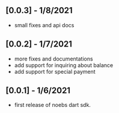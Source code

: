 ## [0.0.3] - 1/8/2021

* small fixes and api docs


## [0.0.2] - 1/7/2021

* more fixes and documentations
* add support for inquiring about balance
* add support for special payment


## [0.0.1] - 1/6/2021

* first release of noebs dart sdk.



